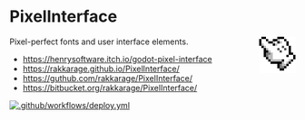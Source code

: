 # PixelInterface

<img align="right" src="icon.png">

Pixel-perfect fonts and user interface elements.

- <https://henrysoftware.itch.io/godot-pixel-interface>
- <https://rakkarage.github.io/PixelInterface/>
- <https://guthub.com/rakkarage/PixelInterface/>
- <https://bitbucket.org/rakkarage/PixelInterface/>

[![.github/workflows/deploy.yml](https://github.com/rakkarage/PixelInterface/actions/workflows/deploy.yml/badge.svg)](https://github.com/rakkarage/PixelInterface/actions/workflows/deploy.yml)
